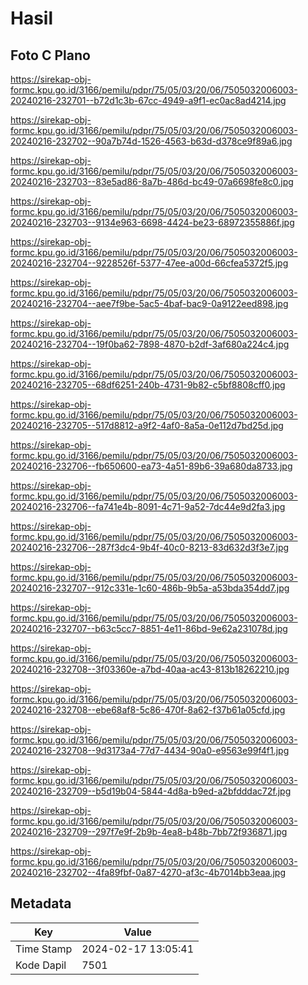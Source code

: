 # Hasil

## Foto C Plano

https://sirekap-obj-formc.kpu.go.id/3166/pemilu/pdpr/75/05/03/20/06/7505032006003-20240216-232701--b72d1c3b-67cc-4949-a9f1-ec0ac8ad4214.jpg

https://sirekap-obj-formc.kpu.go.id/3166/pemilu/pdpr/75/05/03/20/06/7505032006003-20240216-232702--90a7b74d-1526-4563-b63d-d378ce9f89a6.jpg

https://sirekap-obj-formc.kpu.go.id/3166/pemilu/pdpr/75/05/03/20/06/7505032006003-20240216-232703--83e5ad86-8a7b-486d-bc49-07a6698fe8c0.jpg

https://sirekap-obj-formc.kpu.go.id/3166/pemilu/pdpr/75/05/03/20/06/7505032006003-20240216-232703--9134e963-6698-4424-be23-68972355886f.jpg

https://sirekap-obj-formc.kpu.go.id/3166/pemilu/pdpr/75/05/03/20/06/7505032006003-20240216-232704--9228526f-5377-47ee-a00d-66cfea5372f5.jpg

https://sirekap-obj-formc.kpu.go.id/3166/pemilu/pdpr/75/05/03/20/06/7505032006003-20240216-232704--aee7f9be-5ac5-4baf-bac9-0a9122eed898.jpg

https://sirekap-obj-formc.kpu.go.id/3166/pemilu/pdpr/75/05/03/20/06/7505032006003-20240216-232704--19f0ba62-7898-4870-b2df-3af680a224c4.jpg

https://sirekap-obj-formc.kpu.go.id/3166/pemilu/pdpr/75/05/03/20/06/7505032006003-20240216-232705--68df6251-240b-4731-9b82-c5bf8808cff0.jpg

https://sirekap-obj-formc.kpu.go.id/3166/pemilu/pdpr/75/05/03/20/06/7505032006003-20240216-232705--517d8812-a9f2-4af0-8a5a-0e112d7bd25d.jpg

https://sirekap-obj-formc.kpu.go.id/3166/pemilu/pdpr/75/05/03/20/06/7505032006003-20240216-232706--fb650600-ea73-4a51-89b6-39a680da8733.jpg

https://sirekap-obj-formc.kpu.go.id/3166/pemilu/pdpr/75/05/03/20/06/7505032006003-20240216-232706--fa741e4b-8091-4c71-9a52-7dc44e9d2fa3.jpg

https://sirekap-obj-formc.kpu.go.id/3166/pemilu/pdpr/75/05/03/20/06/7505032006003-20240216-232706--287f3dc4-9b4f-40c0-8213-83d632d3f3e7.jpg

https://sirekap-obj-formc.kpu.go.id/3166/pemilu/pdpr/75/05/03/20/06/7505032006003-20240216-232707--912c331e-1c60-486b-9b5a-a53bda354dd7.jpg

https://sirekap-obj-formc.kpu.go.id/3166/pemilu/pdpr/75/05/03/20/06/7505032006003-20240216-232707--b63c5cc7-8851-4e11-86bd-9e62a231078d.jpg

https://sirekap-obj-formc.kpu.go.id/3166/pemilu/pdpr/75/05/03/20/06/7505032006003-20240216-232708--3f03360e-a7bd-40aa-ac43-813b18262210.jpg

https://sirekap-obj-formc.kpu.go.id/3166/pemilu/pdpr/75/05/03/20/06/7505032006003-20240216-232708--ebe68af8-5c86-470f-8a62-f37b61a05cfd.jpg

https://sirekap-obj-formc.kpu.go.id/3166/pemilu/pdpr/75/05/03/20/06/7505032006003-20240216-232708--9d3173a4-77d7-4434-90a0-e9563e99f4f1.jpg

https://sirekap-obj-formc.kpu.go.id/3166/pemilu/pdpr/75/05/03/20/06/7505032006003-20240216-232709--b5d19b04-5844-4d8a-b9ed-a2bfdddac72f.jpg

https://sirekap-obj-formc.kpu.go.id/3166/pemilu/pdpr/75/05/03/20/06/7505032006003-20240216-232709--297f7e9f-2b9b-4ea8-b48b-7bb72f936871.jpg

https://sirekap-obj-formc.kpu.go.id/3166/pemilu/pdpr/75/05/03/20/06/7505032006003-20240216-232702--4fa89fbf-0a87-4270-af3c-4b7014bb3eaa.jpg


## Metadata

| Key        | Value               |
| ---------- | ------------------- |
| Time Stamp | 2024-02-17 13:05:41 |
| Kode Dapil | 7501                |



